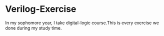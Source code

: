 # Verilog-Exercise
In my sophomore year, I take digital-logic course.This is every exercise we done during my study time.
